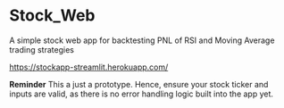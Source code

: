 # Stock_Web
A simple stock web app for backtesting PNL of RSI and Moving Average trading strategies

https://stockapp-streamlit.herokuapp.com/


**Reminder**
This a just a prototype. Hence, ensure your stock ticker and inputs are valid, as there is no error handling logic built into the app yet.
